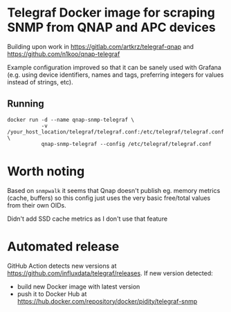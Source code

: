 # Telegraf Docker image for scraping SNMP from QNAP and APC devices

Building upon work in https://gitlab.com/artkrz/telegraf-qnap and https://github.com/n1koo/qnap-telegraf

Example configuration improved so that it can be sanely used with Grafana (e.g. using device identifiers, names and tags, preferring integers for values instead of strings, etc).

## Running

```
docker run -d --name qnap-snmp-telegraf \
           -v /your_host_location/telegraf/telegraf.conf:/etc/telegraf/telegraf.conf \
           qnap-snmp-telegraf --config /etc/telegraf/telegraf.conf
```

# Worth noting

Based on `snmpwalk` it seems that Qnap doesn't publish eg. memory metrics (cache, buffers) so this config just uses the very basic free/total values from their own OIDs.

Didn't add SSD cache metrics as I don't use that feature

# Automated release

GitHub Action detects new versions at <https://github.com/influxdata/telegraf/releases>.
If new version detected:
* build new Docker image with latest version
* push it to Docker Hub at <https://hub.docker.com/repository/docker/pidity/telegraf-snmp>